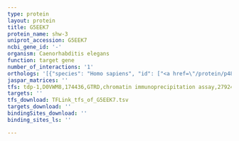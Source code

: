 ```yaml
---
type: protein
layout: protein
title: G5EEK7
protein_name: shw-3
uniprot_accession: G5EEK7
ncbi_gene_id: '-'
organism: Caenorhabditis elegans
function: target gene
number_of_interactions: '1'
orthologs: '[{"species": "Homo sapiens", "id": ["<a href=\"/protein/p48547\">P48547</a>", "<a href=\"/protein/q96pr1\">Q96PR1</a>", "<a href=\"/protein/q03721\">Q03721</a>"]}, {"species": "Mus musculus", "id": ["A0A1W2P796", "<a href=\"/protein/q8r1c0\">Q8R1C0</a>", "<a href=\"/protein/p15388\">P15388</a>"]}, {"species": "Rattus norvegicus", "id": ["<a href=\"/protein/p25122\">P25122</a>", "A0A0G2JTV8", "P22462"]}, {"species": "Drosophila melanogaster", "id": ["<a href=\"/protein/p17972\">P17972</a>"]}, {"species": "Danio rerio", "id": ["<a href=\"/protein/f1q4t7\">F1Q4T7</a>", "E1AZA4", "F8W3N9", "E0R7P6", "A5WUQ2"]}]'
jaspar_matrices: ''
tfs: tdp-1,D0VWM8,174436,GTRD,chromatin immunoprecipitation assay,27924024%5Buid%5D,No
targets: ''
tfs_download: TFLink_tfs_of_G5EEK7.tsv
targets_download: ''
bindingSites_download: ''
binding_sites_ls: ''

---
```

